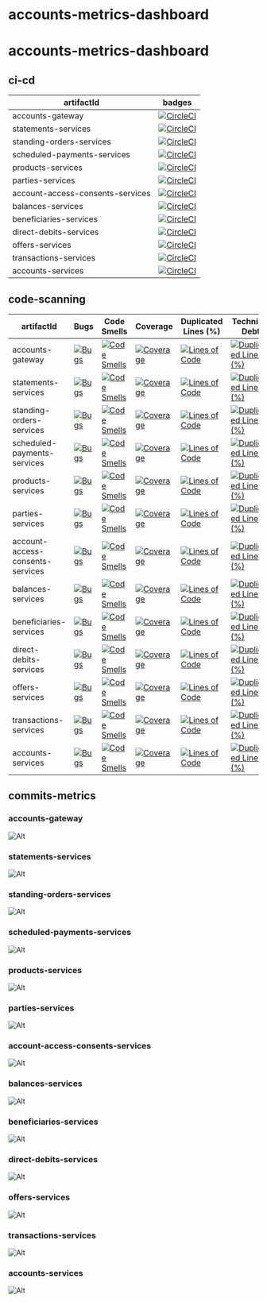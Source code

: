 # accounts-metrics-dashboard

# accounts-metrics-dashboard

## ci-cd

| artifactId                       | badges                                                                                                                                                                                                                               |
| -------------------------------- | ------------------------------------------------------------------------------------------------------------------------------------------------------------------------------------------------------------------------------------ |
| accounts-gateway                 | [![CircleCI](https://dl.circleci.com/status-badge/img/gh/rock-hu/accounts-services/tree/master.svg?style=svg)](https://dl.circleci.com/status-badge/redirect/gh/rock-hu/accounts-services/tree/master)                               |
| statements-services              | [![CircleCI](https://dl.circleci.com/status-badge/img/gh/rock-hu/statements-services/tree/master.svg?style=svg)](https://dl.circleci.com/status-badge/redirect/gh/rock-hu/statements-services/tree/master)                           |
| standing-orders-services         | [![CircleCI](https://dl.circleci.com/status-badge/img/gh/rock-hu/standing-orders-services/tree/master.svg?style=svg)](https://dl.circleci.com/status-badge/redirect/gh/rock-hu/standing-orders-services/tree/master)                 |
| scheduled-payments-services      | [![CircleCI](https://dl.circleci.com/status-badge/img/gh/rock-hu/scheduled-payments-services/tree/master.svg?style=svg)](https://dl.circleci.com/status-badge/redirect/gh/rock-hu/scheduled-payments-services/tree/master)           |
| products-services                | [![CircleCI](https://dl.circleci.com/status-badge/img/gh/rock-hu/products-services/tree/master.svg?style=svg)](https://dl.circleci.com/status-badge/redirect/gh/rock-hu/products-services/tree/master)                               |
| parties-services                 | [![CircleCI](https://dl.circleci.com/status-badge/img/gh/rock-hu/parties-services/tree/master.svg?style=svg)](https://dl.circleci.com/status-badge/redirect/gh/rock-hu/parties-services/tree/master)                                 |
| account-access-consents-services | [![CircleCI](https://dl.circleci.com/status-badge/img/gh/rock-hu/account-access-consents-services/tree/master.svg?style=svg)](https://dl.circleci.com/status-badge/redirect/gh/rock-hu/account-access-consents-services/tree/master) |
| balances-services                | [![CircleCI](https://dl.circleci.com/status-badge/img/gh/rock-hu/balances-services/tree/master.svg?style=svg)](https://dl.circleci.com/status-badge/redirect/gh/rock-hu/balances-services/tree/master)                               |
| beneficiaries-services           | [![CircleCI](https://dl.circleci.com/status-badge/img/gh/rock-hu/beneficiaries-services/tree/master.svg?style=svg)](https://dl.circleci.com/status-badge/redirect/gh/rock-hu/beneficiaries-services/tree/master)                     |
| direct-debits-services           | [![CircleCI](https://dl.circleci.com/status-badge/img/gh/rock-hu/direct-debits-services/tree/master.svg?style=svg)](https://dl.circleci.com/status-badge/redirect/gh/rock-hu/direct-debits-services/tree/master)                     |
| offers-services                  | [![CircleCI](https://dl.circleci.com/status-badge/img/gh/rock-hu/offers-services/tree/master.svg?style=svg)](https://dl.circleci.com/status-badge/redirect/gh/rock-hu/offers-services/tree/master)                                   |
| transactions-services            | [![CircleCI](https://dl.circleci.com/status-badge/img/gh/rock-hu/transactions-services/tree/master.svg?style=svg)](https://dl.circleci.com/status-badge/redirect/gh/rock-hu/transactions-services/tree/master)                       |
| accounts-services                | [![CircleCI](https://dl.circleci.com/status-badge/img/gh/rock-hu/accounts-services/tree/master.svg?style=svg)](https://dl.circleci.com/status-badge/redirect/gh/rock-hu/accounts-services/tree/master)                               |

## code-scanning

| artifactId                       | Bugs                                                                                                                                                                                                         | Code Smells                                                                                                                                                                                                                | Coverage                                                                                                                                                                                                             | Duplicated Lines (%)                                                                                                                                                                                                   | Technical Debt                                                                                                                                                                                                                                   | Security Rating                                                                                                                                                                                                                    | Reliability Rating                                                                                                                                                                                                                       | Maintainability Rating                                                                                                                                                                                                                 | Vulnerabilities                                                                                                                                                                                                                    |
| -------------------------------- | ------------------------------------------------------------------------------------------------------------------------------------------------------------------------------------------------------------ | -------------------------------------------------------------------------------------------------------------------------------------------------------------------------------------------------------------------------- | -------------------------------------------------------------------------------------------------------------------------------------------------------------------------------------------------------------------- | ---------------------------------------------------------------------------------------------------------------------------------------------------------------------------------------------------------------------- | ------------------------------------------------------------------------------------------------------------------------------------------------------------------------------------------------------------------------------------------------ | ---------------------------------------------------------------------------------------------------------------------------------------------------------------------------------------------------------------------------------- | ---------------------------------------------------------------------------------------------------------------------------------------------------------------------------------------------------------------------------------------- | -------------------------------------------------------------------------------------------------------------------------------------------------------------------------------------------------------------------------------------- | ---------------------------------------------------------------------------------------------------------------------------------------------------------------------------------------------------------------------------------- |
| accounts-gateway                 | [![Bugs](https://sonarcloud.io/api/project_badges/measure?project=rock-hu_accounts-gateway&metric=bugs)](https://sonarcloud.io/summary/new_code?id=rock-hu_accounts-gateway)                                 | [![Code Smells](https://sonarcloud.io/api/project_badges/measure?project=rock-hu_accounts-gateway&metric=code_smells)](https://sonarcloud.io/summary/new_code?id=rock-hu_accounts-gateway)                                 | [![Coverage](https://sonarcloud.io/api/project_badges/measure?project=rock-hu_accounts-gateway&metric=coverage)](https://sonarcloud.io/summary/new_code?id=rock-hu_accounts-gateway)                                 | [![Lines of Code](https://sonarcloud.io/api/project_badges/measure?project=rock-hu_accounts-gateway&metric=ncloc)](https://sonarcloud.io/summary/new_code?id=rock-hu_accounts-gateway)                                 | [![Duplicated Lines (%)](https://sonarcloud.io/api/project_badges/measure?project=rock-hu_accounts-gateway&metric=duplicated_lines_density)](https://sonarcloud.io/summary/new_code?id=rock-hu_accounts-gateway)                                 | [![Security Rating](https://sonarcloud.io/api/project_badges/measure?project=rock-hu_accounts-gateway&metric=security_rating)](https://sonarcloud.io/summary/new_code?id=rock-hu_accounts-gateway)                                 | [![Reliability Rating](https://sonarcloud.io/api/project_badges/measure?project=rock-hu_accounts-gateway&metric=reliability_rating)](https://sonarcloud.io/summary/new_code?id=rock-hu_accounts-gateway)                                 | [![Maintainability Rating](https://sonarcloud.io/api/project_badges/measure?project=rock-hu_accounts-gateway&metric=sqale_rating)](https://sonarcloud.io/summary/new_code?id=rock-hu_accounts-gateway)                                 | [![Vulnerabilities](https://sonarcloud.io/api/project_badges/measure?project=rock-hu_accounts-gateway&metric=vulnerabilities)](https://sonarcloud.io/summary/new_code?id=rock-hu_accounts-gateway)                                 |
| statements-services              | [![Bugs](https://sonarcloud.io/api/project_badges/measure?project=rock-hu_statements-services&metric=bugs)](https://sonarcloud.io/summary/new_code?id=rock-hu_statements-services)                           | [![Code Smells](https://sonarcloud.io/api/project_badges/measure?project=rock-hu_statements-services&metric=code_smells)](https://sonarcloud.io/summary/new_code?id=rock-hu_statements-services)                           | [![Coverage](https://sonarcloud.io/api/project_badges/measure?project=rock-hu_statements-services&metric=coverage)](https://sonarcloud.io/summary/new_code?id=rock-hu_statements-services)                           | [![Lines of Code](https://sonarcloud.io/api/project_badges/measure?project=rock-hu_statements-services&metric=ncloc)](https://sonarcloud.io/summary/new_code?id=rock-hu_statements-services)                           | [![Duplicated Lines (%)](https://sonarcloud.io/api/project_badges/measure?project=rock-hu_statements-services&metric=duplicated_lines_density)](https://sonarcloud.io/summary/new_code?id=rock-hu_statements-services)                           | [![Security Rating](https://sonarcloud.io/api/project_badges/measure?project=rock-hu_statements-services&metric=security_rating)](https://sonarcloud.io/summary/new_code?id=rock-hu_statements-services)                           | [![Reliability Rating](https://sonarcloud.io/api/project_badges/measure?project=rock-hu_statements-services&metric=reliability_rating)](https://sonarcloud.io/summary/new_code?id=rock-hu_statements-services)                           | [![Maintainability Rating](https://sonarcloud.io/api/project_badges/measure?project=rock-hu_statements-services&metric=sqale_rating)](https://sonarcloud.io/summary/new_code?id=rock-hu_statements-services)                           | [![Vulnerabilities](https://sonarcloud.io/api/project_badges/measure?project=rock-hu_statements-services&metric=vulnerabilities)](https://sonarcloud.io/summary/new_code?id=rock-hu_statements-services)                           |
| standing-orders-services         | [![Bugs](https://sonarcloud.io/api/project_badges/measure?project=rock-hu_standing-orders-services&metric=bugs)](https://sonarcloud.io/summary/new_code?id=rock-hu_standing-orders-services)                 | [![Code Smells](https://sonarcloud.io/api/project_badges/measure?project=rock-hu_standing-orders-services&metric=code_smells)](https://sonarcloud.io/summary/new_code?id=rock-hu_standing-orders-services)                 | [![Coverage](https://sonarcloud.io/api/project_badges/measure?project=rock-hu_standing-orders-services&metric=coverage)](https://sonarcloud.io/summary/new_code?id=rock-hu_standing-orders-services)                 | [![Lines of Code](https://sonarcloud.io/api/project_badges/measure?project=rock-hu_standing-orders-services&metric=ncloc)](https://sonarcloud.io/summary/new_code?id=rock-hu_standing-orders-services)                 | [![Duplicated Lines (%)](https://sonarcloud.io/api/project_badges/measure?project=rock-hu_standing-orders-services&metric=duplicated_lines_density)](https://sonarcloud.io/summary/new_code?id=rock-hu_standing-orders-services)                 | [![Security Rating](https://sonarcloud.io/api/project_badges/measure?project=rock-hu_standing-orders-services&metric=security_rating)](https://sonarcloud.io/summary/new_code?id=rock-hu_standing-orders-services)                 | [![Reliability Rating](https://sonarcloud.io/api/project_badges/measure?project=rock-hu_standing-orders-services&metric=reliability_rating)](https://sonarcloud.io/summary/new_code?id=rock-hu_standing-orders-services)                 | [![Maintainability Rating](https://sonarcloud.io/api/project_badges/measure?project=rock-hu_standing-orders-services&metric=sqale_rating)](https://sonarcloud.io/summary/new_code?id=rock-hu_standing-orders-services)                 | [![Vulnerabilities](https://sonarcloud.io/api/project_badges/measure?project=rock-hu_standing-orders-services&metric=vulnerabilities)](https://sonarcloud.io/summary/new_code?id=rock-hu_standing-orders-services)                 |
| scheduled-payments-services      | [![Bugs](https://sonarcloud.io/api/project_badges/measure?project=rock-hu_scheduled-payments-services&metric=bugs)](https://sonarcloud.io/summary/new_code?id=rock-hu_scheduled-payments-services)           | [![Code Smells](https://sonarcloud.io/api/project_badges/measure?project=rock-hu_scheduled-payments-services&metric=code_smells)](https://sonarcloud.io/summary/new_code?id=rock-hu_scheduled-payments-services)           | [![Coverage](https://sonarcloud.io/api/project_badges/measure?project=rock-hu_scheduled-payments-services&metric=coverage)](https://sonarcloud.io/summary/new_code?id=rock-hu_scheduled-payments-services)           | [![Lines of Code](https://sonarcloud.io/api/project_badges/measure?project=rock-hu_scheduled-payments-services&metric=ncloc)](https://sonarcloud.io/summary/new_code?id=rock-hu_scheduled-payments-services)           | [![Duplicated Lines (%)](https://sonarcloud.io/api/project_badges/measure?project=rock-hu_scheduled-payments-services&metric=duplicated_lines_density)](https://sonarcloud.io/summary/new_code?id=rock-hu_scheduled-payments-services)           | [![Security Rating](https://sonarcloud.io/api/project_badges/measure?project=rock-hu_scheduled-payments-services&metric=security_rating)](https://sonarcloud.io/summary/new_code?id=rock-hu_scheduled-payments-services)           | [![Reliability Rating](https://sonarcloud.io/api/project_badges/measure?project=rock-hu_scheduled-payments-services&metric=reliability_rating)](https://sonarcloud.io/summary/new_code?id=rock-hu_scheduled-payments-services)           | [![Maintainability Rating](https://sonarcloud.io/api/project_badges/measure?project=rock-hu_scheduled-payments-services&metric=sqale_rating)](https://sonarcloud.io/summary/new_code?id=rock-hu_scheduled-payments-services)           | [![Vulnerabilities](https://sonarcloud.io/api/project_badges/measure?project=rock-hu_scheduled-payments-services&metric=vulnerabilities)](https://sonarcloud.io/summary/new_code?id=rock-hu_scheduled-payments-services)           |
| products-services                | [![Bugs](https://sonarcloud.io/api/project_badges/measure?project=rock-hu_products-services&metric=bugs)](https://sonarcloud.io/summary/new_code?id=rock-hu_products-services)                               | [![Code Smells](https://sonarcloud.io/api/project_badges/measure?project=rock-hu_products-services&metric=code_smells)](https://sonarcloud.io/summary/new_code?id=rock-hu_products-services)                               | [![Coverage](https://sonarcloud.io/api/project_badges/measure?project=rock-hu_products-services&metric=coverage)](https://sonarcloud.io/summary/new_code?id=rock-hu_products-services)                               | [![Lines of Code](https://sonarcloud.io/api/project_badges/measure?project=rock-hu_products-services&metric=ncloc)](https://sonarcloud.io/summary/new_code?id=rock-hu_products-services)                               | [![Duplicated Lines (%)](https://sonarcloud.io/api/project_badges/measure?project=rock-hu_products-services&metric=duplicated_lines_density)](https://sonarcloud.io/summary/new_code?id=rock-hu_products-services)                               | [![Security Rating](https://sonarcloud.io/api/project_badges/measure?project=rock-hu_products-services&metric=security_rating)](https://sonarcloud.io/summary/new_code?id=rock-hu_products-services)                               | [![Reliability Rating](https://sonarcloud.io/api/project_badges/measure?project=rock-hu_products-services&metric=reliability_rating)](https://sonarcloud.io/summary/new_code?id=rock-hu_products-services)                               | [![Maintainability Rating](https://sonarcloud.io/api/project_badges/measure?project=rock-hu_products-services&metric=sqale_rating)](https://sonarcloud.io/summary/new_code?id=rock-hu_products-services)                               | [![Vulnerabilities](https://sonarcloud.io/api/project_badges/measure?project=rock-hu_products-services&metric=vulnerabilities)](https://sonarcloud.io/summary/new_code?id=rock-hu_products-services)                               |
| parties-services                 | [![Bugs](https://sonarcloud.io/api/project_badges/measure?project=rock-hu_parties-services&metric=bugs)](https://sonarcloud.io/summary/new_code?id=rock-hu_parties-services)                                 | [![Code Smells](https://sonarcloud.io/api/project_badges/measure?project=rock-hu_parties-services&metric=code_smells)](https://sonarcloud.io/summary/new_code?id=rock-hu_parties-services)                                 | [![Coverage](https://sonarcloud.io/api/project_badges/measure?project=rock-hu_parties-services&metric=coverage)](https://sonarcloud.io/summary/new_code?id=rock-hu_parties-services)                                 | [![Lines of Code](https://sonarcloud.io/api/project_badges/measure?project=rock-hu_parties-services&metric=ncloc)](https://sonarcloud.io/summary/new_code?id=rock-hu_parties-services)                                 | [![Duplicated Lines (%)](https://sonarcloud.io/api/project_badges/measure?project=rock-hu_parties-services&metric=duplicated_lines_density)](https://sonarcloud.io/summary/new_code?id=rock-hu_parties-services)                                 | [![Security Rating](https://sonarcloud.io/api/project_badges/measure?project=rock-hu_parties-services&metric=security_rating)](https://sonarcloud.io/summary/new_code?id=rock-hu_parties-services)                                 | [![Reliability Rating](https://sonarcloud.io/api/project_badges/measure?project=rock-hu_parties-services&metric=reliability_rating)](https://sonarcloud.io/summary/new_code?id=rock-hu_parties-services)                                 | [![Maintainability Rating](https://sonarcloud.io/api/project_badges/measure?project=rock-hu_parties-services&metric=sqale_rating)](https://sonarcloud.io/summary/new_code?id=rock-hu_parties-services)                                 | [![Vulnerabilities](https://sonarcloud.io/api/project_badges/measure?project=rock-hu_parties-services&metric=vulnerabilities)](https://sonarcloud.io/summary/new_code?id=rock-hu_parties-services)                                 |
| account-access-consents-services | [![Bugs](https://sonarcloud.io/api/project_badges/measure?project=rock-hu_account-access-consents-services&metric=bugs)](https://sonarcloud.io/summary/new_code?id=rock-hu_account-access-consents-services) | [![Code Smells](https://sonarcloud.io/api/project_badges/measure?project=rock-hu_account-access-consents-services&metric=code_smells)](https://sonarcloud.io/summary/new_code?id=rock-hu_account-access-consents-services) | [![Coverage](https://sonarcloud.io/api/project_badges/measure?project=rock-hu_account-access-consents-services&metric=coverage)](https://sonarcloud.io/summary/new_code?id=rock-hu_account-access-consents-services) | [![Lines of Code](https://sonarcloud.io/api/project_badges/measure?project=rock-hu_account-access-consents-services&metric=ncloc)](https://sonarcloud.io/summary/new_code?id=rock-hu_account-access-consents-services) | [![Duplicated Lines (%)](https://sonarcloud.io/api/project_badges/measure?project=rock-hu_account-access-consents-services&metric=duplicated_lines_density)](https://sonarcloud.io/summary/new_code?id=rock-hu_account-access-consents-services) | [![Security Rating](https://sonarcloud.io/api/project_badges/measure?project=rock-hu_account-access-consents-services&metric=security_rating)](https://sonarcloud.io/summary/new_code?id=rock-hu_account-access-consents-services) | [![Reliability Rating](https://sonarcloud.io/api/project_badges/measure?project=rock-hu_account-access-consents-services&metric=reliability_rating)](https://sonarcloud.io/summary/new_code?id=rock-hu_account-access-consents-services) | [![Maintainability Rating](https://sonarcloud.io/api/project_badges/measure?project=rock-hu_account-access-consents-services&metric=sqale_rating)](https://sonarcloud.io/summary/new_code?id=rock-hu_account-access-consents-services) | [![Vulnerabilities](https://sonarcloud.io/api/project_badges/measure?project=rock-hu_account-access-consents-services&metric=vulnerabilities)](https://sonarcloud.io/summary/new_code?id=rock-hu_account-access-consents-services) |
| balances-services                | [![Bugs](https://sonarcloud.io/api/project_badges/measure?project=rock-hu_balances-services&metric=bugs)](https://sonarcloud.io/summary/new_code?id=rock-hu_balances-services)                               | [![Code Smells](https://sonarcloud.io/api/project_badges/measure?project=rock-hu_balances-services&metric=code_smells)](https://sonarcloud.io/summary/new_code?id=rock-hu_balances-services)                               | [![Coverage](https://sonarcloud.io/api/project_badges/measure?project=rock-hu_balances-services&metric=coverage)](https://sonarcloud.io/summary/new_code?id=rock-hu_balances-services)                               | [![Lines of Code](https://sonarcloud.io/api/project_badges/measure?project=rock-hu_balances-services&metric=ncloc)](https://sonarcloud.io/summary/new_code?id=rock-hu_balances-services)                               | [![Duplicated Lines (%)](https://sonarcloud.io/api/project_badges/measure?project=rock-hu_balances-services&metric=duplicated_lines_density)](https://sonarcloud.io/summary/new_code?id=rock-hu_balances-services)                               | [![Security Rating](https://sonarcloud.io/api/project_badges/measure?project=rock-hu_balances-services&metric=security_rating)](https://sonarcloud.io/summary/new_code?id=rock-hu_balances-services)                               | [![Reliability Rating](https://sonarcloud.io/api/project_badges/measure?project=rock-hu_balances-services&metric=reliability_rating)](https://sonarcloud.io/summary/new_code?id=rock-hu_balances-services)                               | [![Maintainability Rating](https://sonarcloud.io/api/project_badges/measure?project=rock-hu_balances-services&metric=sqale_rating)](https://sonarcloud.io/summary/new_code?id=rock-hu_balances-services)                               | [![Vulnerabilities](https://sonarcloud.io/api/project_badges/measure?project=rock-hu_balances-services&metric=vulnerabilities)](https://sonarcloud.io/summary/new_code?id=rock-hu_balances-services)                               |
| beneficiaries-services           | [![Bugs](https://sonarcloud.io/api/project_badges/measure?project=rock-hu_beneficiaries-services&metric=bugs)](https://sonarcloud.io/summary/new_code?id=rock-hu_beneficiaries-services)                     | [![Code Smells](https://sonarcloud.io/api/project_badges/measure?project=rock-hu_beneficiaries-services&metric=code_smells)](https://sonarcloud.io/summary/new_code?id=rock-hu_beneficiaries-services)                     | [![Coverage](https://sonarcloud.io/api/project_badges/measure?project=rock-hu_beneficiaries-services&metric=coverage)](https://sonarcloud.io/summary/new_code?id=rock-hu_beneficiaries-services)                     | [![Lines of Code](https://sonarcloud.io/api/project_badges/measure?project=rock-hu_beneficiaries-services&metric=ncloc)](https://sonarcloud.io/summary/new_code?id=rock-hu_beneficiaries-services)                     | [![Duplicated Lines (%)](https://sonarcloud.io/api/project_badges/measure?project=rock-hu_beneficiaries-services&metric=duplicated_lines_density)](https://sonarcloud.io/summary/new_code?id=rock-hu_beneficiaries-services)                     | [![Security Rating](https://sonarcloud.io/api/project_badges/measure?project=rock-hu_beneficiaries-services&metric=security_rating)](https://sonarcloud.io/summary/new_code?id=rock-hu_beneficiaries-services)                     | [![Reliability Rating](https://sonarcloud.io/api/project_badges/measure?project=rock-hu_beneficiaries-services&metric=reliability_rating)](https://sonarcloud.io/summary/new_code?id=rock-hu_beneficiaries-services)                     | [![Maintainability Rating](https://sonarcloud.io/api/project_badges/measure?project=rock-hu_beneficiaries-services&metric=sqale_rating)](https://sonarcloud.io/summary/new_code?id=rock-hu_beneficiaries-services)                     | [![Vulnerabilities](https://sonarcloud.io/api/project_badges/measure?project=rock-hu_beneficiaries-services&metric=vulnerabilities)](https://sonarcloud.io/summary/new_code?id=rock-hu_beneficiaries-services)                     |
| direct-debits-services           | [![Bugs](https://sonarcloud.io/api/project_badges/measure?project=rock-hu_direct-debits-services&metric=bugs)](https://sonarcloud.io/summary/new_code?id=rock-hu_direct-debits-services)                     | [![Code Smells](https://sonarcloud.io/api/project_badges/measure?project=rock-hu_direct-debits-services&metric=code_smells)](https://sonarcloud.io/summary/new_code?id=rock-hu_direct-debits-services)                     | [![Coverage](https://sonarcloud.io/api/project_badges/measure?project=rock-hu_direct-debits-services&metric=coverage)](https://sonarcloud.io/summary/new_code?id=rock-hu_direct-debits-services)                     | [![Lines of Code](https://sonarcloud.io/api/project_badges/measure?project=rock-hu_direct-debits-services&metric=ncloc)](https://sonarcloud.io/summary/new_code?id=rock-hu_direct-debits-services)                     | [![Duplicated Lines (%)](https://sonarcloud.io/api/project_badges/measure?project=rock-hu_direct-debits-services&metric=duplicated_lines_density)](https://sonarcloud.io/summary/new_code?id=rock-hu_direct-debits-services)                     | [![Security Rating](https://sonarcloud.io/api/project_badges/measure?project=rock-hu_direct-debits-services&metric=security_rating)](https://sonarcloud.io/summary/new_code?id=rock-hu_direct-debits-services)                     | [![Reliability Rating](https://sonarcloud.io/api/project_badges/measure?project=rock-hu_direct-debits-services&metric=reliability_rating)](https://sonarcloud.io/summary/new_code?id=rock-hu_direct-debits-services)                     | [![Maintainability Rating](https://sonarcloud.io/api/project_badges/measure?project=rock-hu_direct-debits-services&metric=sqale_rating)](https://sonarcloud.io/summary/new_code?id=rock-hu_direct-debits-services)                     | [![Vulnerabilities](https://sonarcloud.io/api/project_badges/measure?project=rock-hu_direct-debits-services&metric=vulnerabilities)](https://sonarcloud.io/summary/new_code?id=rock-hu_direct-debits-services)                     |
| offers-services                  | [![Bugs](https://sonarcloud.io/api/project_badges/measure?project=rock-hu_offers-services&metric=bugs)](https://sonarcloud.io/summary/new_code?id=rock-hu_offers-services)                                   | [![Code Smells](https://sonarcloud.io/api/project_badges/measure?project=rock-hu_offers-services&metric=code_smells)](https://sonarcloud.io/summary/new_code?id=rock-hu_offers-services)                                   | [![Coverage](https://sonarcloud.io/api/project_badges/measure?project=rock-hu_offers-services&metric=coverage)](https://sonarcloud.io/summary/new_code?id=rock-hu_offers-services)                                   | [![Lines of Code](https://sonarcloud.io/api/project_badges/measure?project=rock-hu_offers-services&metric=ncloc)](https://sonarcloud.io/summary/new_code?id=rock-hu_offers-services)                                   | [![Duplicated Lines (%)](https://sonarcloud.io/api/project_badges/measure?project=rock-hu_offers-services&metric=duplicated_lines_density)](https://sonarcloud.io/summary/new_code?id=rock-hu_offers-services)                                   | [![Security Rating](https://sonarcloud.io/api/project_badges/measure?project=rock-hu_offers-services&metric=security_rating)](https://sonarcloud.io/summary/new_code?id=rock-hu_offers-services)                                   | [![Reliability Rating](https://sonarcloud.io/api/project_badges/measure?project=rock-hu_offers-services&metric=reliability_rating)](https://sonarcloud.io/summary/new_code?id=rock-hu_offers-services)                                   | [![Maintainability Rating](https://sonarcloud.io/api/project_badges/measure?project=rock-hu_offers-services&metric=sqale_rating)](https://sonarcloud.io/summary/new_code?id=rock-hu_offers-services)                                   | [![Vulnerabilities](https://sonarcloud.io/api/project_badges/measure?project=rock-hu_offers-services&metric=vulnerabilities)](https://sonarcloud.io/summary/new_code?id=rock-hu_offers-services)                                   |
| transactions-services            | [![Bugs](https://sonarcloud.io/api/project_badges/measure?project=rock-hu_transactions-services&metric=bugs)](https://sonarcloud.io/summary/new_code?id=rock-hu_transactions-services)                       | [![Code Smells](https://sonarcloud.io/api/project_badges/measure?project=rock-hu_transactions-services&metric=code_smells)](https://sonarcloud.io/summary/new_code?id=rock-hu_transactions-services)                       | [![Coverage](https://sonarcloud.io/api/project_badges/measure?project=rock-hu_transactions-services&metric=coverage)](https://sonarcloud.io/summary/new_code?id=rock-hu_transactions-services)                       | [![Lines of Code](https://sonarcloud.io/api/project_badges/measure?project=rock-hu_transactions-services&metric=ncloc)](https://sonarcloud.io/summary/new_code?id=rock-hu_transactions-services)                       | [![Duplicated Lines (%)](https://sonarcloud.io/api/project_badges/measure?project=rock-hu_transactions-services&metric=duplicated_lines_density)](https://sonarcloud.io/summary/new_code?id=rock-hu_transactions-services)                       | [![Security Rating](https://sonarcloud.io/api/project_badges/measure?project=rock-hu_transactions-services&metric=security_rating)](https://sonarcloud.io/summary/new_code?id=rock-hu_transactions-services)                       | [![Reliability Rating](https://sonarcloud.io/api/project_badges/measure?project=rock-hu_transactions-services&metric=reliability_rating)](https://sonarcloud.io/summary/new_code?id=rock-hu_transactions-services)                       | [![Maintainability Rating](https://sonarcloud.io/api/project_badges/measure?project=rock-hu_transactions-services&metric=sqale_rating)](https://sonarcloud.io/summary/new_code?id=rock-hu_transactions-services)                       | [![Vulnerabilities](https://sonarcloud.io/api/project_badges/measure?project=rock-hu_transactions-services&metric=vulnerabilities)](https://sonarcloud.io/summary/new_code?id=rock-hu_transactions-services)                       |
| accounts-services                | [![Bugs](https://sonarcloud.io/api/project_badges/measure?project=rock-hu_accounts-services&metric=bugs)](https://sonarcloud.io/summary/new_code?id=rock-hu_accounts-services)                               | [![Code Smells](https://sonarcloud.io/api/project_badges/measure?project=rock-hu_accounts-services&metric=code_smells)](https://sonarcloud.io/summary/new_code?id=rock-hu_accounts-services)                               | [![Coverage](https://sonarcloud.io/api/project_badges/measure?project=rock-hu_accounts-services&metric=coverage)](https://sonarcloud.io/summary/new_code?id=rock-hu_accounts-services)                               | [![Lines of Code](https://sonarcloud.io/api/project_badges/measure?project=rock-hu_accounts-services&metric=ncloc)](https://sonarcloud.io/summary/new_code?id=rock-hu_accounts-services)                               | [![Duplicated Lines (%)](https://sonarcloud.io/api/project_badges/measure?project=rock-hu_accounts-services&metric=duplicated_lines_density)](https://sonarcloud.io/summary/new_code?id=rock-hu_accounts-services)                               | [![Security Rating](https://sonarcloud.io/api/project_badges/measure?project=rock-hu_accounts-services&metric=security_rating)](https://sonarcloud.io/summary/new_code?id=rock-hu_accounts-services)                               | [![Reliability Rating](https://sonarcloud.io/api/project_badges/measure?project=rock-hu_accounts-services&metric=reliability_rating)](https://sonarcloud.io/summary/new_code?id=rock-hu_accounts-services)                               | [![Maintainability Rating](https://sonarcloud.io/api/project_badges/measure?project=rock-hu_accounts-services&metric=sqale_rating)](https://sonarcloud.io/summary/new_code?id=rock-hu_accounts-services)                               | [![Vulnerabilities](https://sonarcloud.io/api/project_badges/measure?project=rock-hu_accounts-services&metric=vulnerabilities)](https://sonarcloud.io/summary/new_code?id=rock-hu_accounts-services)                               |

## commits-metrics

### accounts-gateway

![Alt](https://repobeats.axiom.co/api/embed/ce590956b8ebc62a7741645192d307c1422aa229.svg "Repobeats analytics image")

### statements-services

![Alt](https://repobeats.axiom.co/api/embed/26ca811156510fc998e9e0d0e91c734c91fb9650.svg "Repobeats analytics image")

### standing-orders-services

![Alt](https://repobeats.axiom.co/api/embed/f9c25beed25974a06401d58b7480a1057d014820.svg "Repobeats analytics image")

### scheduled-payments-services

![Alt](https://repobeats.axiom.co/api/embed/dab2d0fe94928104a6f722a9754101f39af36a3b.svg "Repobeats analytics image")

### products-services

![Alt](https://repobeats.axiom.co/api/embed/f4b7880d4fe85e9f7db810e6e4b426a4bd99b650.svg "Repobeats analytics image")

### parties-services

![Alt](https://repobeats.axiom.co/api/embed/52217b87d2808f9940544d3215ed3faf27cab1ba.svg "Repobeats analytics image")

### account-access-consents-services

![Alt](https://repobeats.axiom.co/api/embed/6c70cd7eb66e6457dd1727fbbfa6ce27a244338f.svg "Repobeats analytics image")

### balances-services

![Alt](https://repobeats.axiom.co/api/embed/b2ad9b64663048e058a2ecb5edf2fdaa1f7ea582.svg "Repobeats analytics image")

### beneficiaries-services

![Alt](https://repobeats.axiom.co/api/embed/d53d2f110bb50afe70b2c3f629356a759f1e937b.svg "Repobeats analytics image")

### direct-debits-services

![Alt](https://repobeats.axiom.co/api/embed/88b771be9ec04479f1b8b76e9149bbb6ef4f62a4.svg "Repobeats analytics image")

### offers-services

![Alt](https://repobeats.axiom.co/api/embed/d4cf7922479fcc3027db9951a907371eb1e94a68.svg "Repobeats analytics image")

### transactions-services

![Alt](https://repobeats.axiom.co/api/embed/8897fd43477dc415ecf1badc195245524eb04eab.svg "Repobeats analytics image")

### accounts-services

![Alt](https://repobeats.axiom.co/api/embed/e8afd5ff3e9fb9aba37dca4431dfa130703000b4.svg "Repobeats analytics image")
